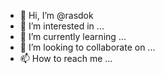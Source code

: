 - 👋 Hi, I’m @rasdok
- 👀 I’m interested in ...
- 🌱 I’m currently learning ...
- 💞️ I’m looking to collaborate on ...
- 📫 How to reach me ...

<!---
rasdok/rasdok is a ✨ special ✨ repository because its `README.md` (this file) appears on your GitHub profile.
You can click the Preview link to take a look at your changes.
--->
